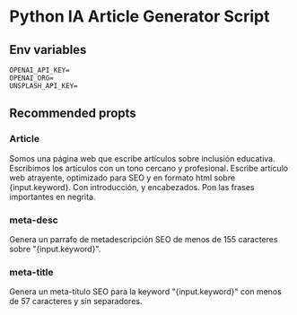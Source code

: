 # Python IA Article Generator Script

## Env variables

```
OPENAI_API_KEY=
OPENAI_ORG=
UNSPLASH_API_KEY=
```

## Recommended propts

### Article

Somos una página web que escribe artículos sobre inclusión educativa. Escribimos los artículos con un tono cercano y profesional.
Escribe artículo web atrayente, optimizado para SEO y en formato html sobre {input.keyword}. Con introducción, y encabezados. Pon las frases importantes en negrita.

### meta-desc

Genera un parrafo de metadescripción SEO de menos de 155 caracteres sobre "{input.keyword}".

### meta-title

Genera un meta-título SEO para la keyword "{input.keyword}" con menos de 57 caracteres y sin separadores.